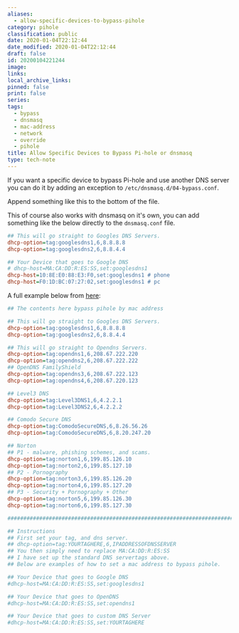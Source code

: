 ```yaml
---
aliases:
  - allow-specific-devices-to-bypass-pihole
category: pihole
classification: public
date: 2020-01-04T22:12:44
date_modified: 2020-01-04T22:12:44
draft: false
id: 20200104221244
image: 
links: 
local_archive_links: 
pinned: false
print: false
series: 
tags:
  - bypass
  - dnsmasq
  - mac-address
  - network
  - override
  - pihole
title: Allow Specific Devices to Bypass Pi-hole or dnsmasq
type: tech-note
---
```


If you want a specific device to bypass Pi-hole and use another DNS server you can do it by adding an exception to `/etc/dnsmasq.d/04-bypass.conf`.

Append something like this to the bottom of the file.

This of course also works with dnsmasq on it's own, you can add something like the below directly to the `dnsmasq.conf` file.

```ini
## This will go straight to Googles DNS Servers.
dhcp-option=tag:googlesdns1,6,8.8.8.8
dhcp-option=tag:googlesdns2,6,8.8.4.4

## Your Device that goes to Google DNS
# dhcp-host=MA:CA:DD:R:ES:SS,set:googlesdns1
dhcp-host=10:8E:E0:88:E3:F0,set:googlesdns1 # phone
dhcp-host=F0:1D:BC:07:27:02,set:googlesdns1 # pc
```

A full example below from [here](https://github.com/deathbybandaid/piadvanced/blob/master/piholetweaks/dnsmasqtweaks/04-bypass.conf):

```ini
## The contents here bypass pihole by mac address

## This will go straight to Googles DNS Servers.
dhcp-option=tag:googlesdns1,6,8.8.8.8
dhcp-option=tag:googlesdns2,6,8.8.4.4

## This will go straight to Opendns Servers.
dhcp-option=tag:opendns1,6,208.67.222.220
dhcp-option=tag:opendns2,6,208.67.222.222
## OpenDNS FamilyShield
dhcp-option=tag:opendns3,6,208.67.222.123
dhcp-option=tag:opendns4,6,208.67.220.123

## Level3 DNS
dhcp-option=tag:Level3DNS1,6,4.2.2.1
dhcp-option=tag:Level3DNS2,6,4.2.2.2

## Comodo Secure DNS
dhcp-option=tag:ComodoSecureDNS,6,8.26.56.26
dhcp-option=tag:ComodoSecureDNS,6,8.20.247.20

## Norton
## P1 - malware, phishing schemes, and scams.
dhcp-option=tag:norton1,6,199.85.126.10
dhcp-option=tag:norton2,6,199.85.127.10
## P2 - Pornography
dhcp-option=tag:norton3,6,199.85.126.20
dhcp-option=tag:norton4,6,199.85.127.20
## P3 - Security + Pornography + Other
dhcp-option=tag:norton5,6,199.85.126.30
dhcp-option=tag:norton6,6,199.85.127.30

########################################################################

## Instructions
## First set your tag, and dns server.
## dhcp-option=tag:YOURTAGHERE,6,IPADDRESSOFDNSSERVER
## You then simply need to replace MA:CA:DD:R:ES:SS
## I have set up the standard DNS servertags above.
## Below are examples of how to set a mac address to bypass pihole.

## Your Device that goes to Google DNS
#dhcp-host=MA:CA:DD:R:ES:SS,set:googlesdns1

## Your Device that goes to OpenDNS
#dhcp-host=MA:CA:DD:R:ES:SS,set:opendns1

## Your Device that goes to custom DNS Server
#dhcp-host=MA:CA:DD:R:ES:SS,set:YOURTAGHERE
```